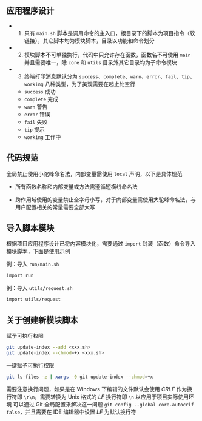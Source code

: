 ## 应用程序设计

- 1. 只有 `main.sh` 脚本是调用命令的主入口，根目录下的脚本为项目指令（软链接），其它脚本均为模块脚本，目录以功能和命令划分

- 2. 模块脚本不可单独执行，代码中只允许存在函数，函数名不可使用 `main` 并且需要唯一，除 `core` 和 `utils` 目录外其它目录均为子命令模块

- 3. 终端打印消息默认分为 `success`、`complete`、`warn`、`error`、`fail`、`tip`、`working` 八种类型，为了美观需要在起止处空行

  - `success` 成功
  - `complete` 完成
  - `warn` 警告
  - `error` 错误
  - `fail` 失败
  - `tip` 提示
  - `working` 工作中

## 代码规范

全局禁止使用小驼峰命名法，内部变量需使用 `local` 声明，以下是具体规范

- 所有函数名称和内部变量或方法需遵循短横线命名法

- 跨作用域使用的变量禁止全字母小写，对于内部变量需使用大驼峰命名法，与用户配置相关的常量需要全部大写

## 导入脚本模块

根据项目应用程序设计已将内容模块化，需要通过 `import` 封装（函数）命令导入模块脚本，下面是使用示例

例：导入 `run/main.sh`

```bash
import run
```

例：导入 `utils/request.sh`

```bash
import utils/request
```

## 关于创建新模块脚本

赋予可执行权限
```bash
git update-index --add <xxx.sh>
git update-index --chmod=+x <xxx.sh>
```
一键赋予可执行权限
```bash
git ls-files -z | xargs -0 git update-index --chmod=+x
```
需要注意换行问题，如果是在 Windows 下编辑的文件默认会使用 _CRLF_ 作为换行符即 `\r\n`，需要转换为 Unix 格式的 _LF_ 换行符即 `\n` 以应用于项目实际使用环境
可以通过 Git 全局配置来解决这一问题 `git config --global core.autocrlf false`，并且需要在 IDE 编辑器中设置 _LF_ 为默认换行符
